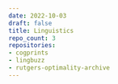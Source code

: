 ```yaml
---
date: 2022-10-03
draft: false
title: Linguistics
repo_count: 3
repositories:
- cogprints
- lingbuzz
- rutgers-optimality-archive
---
```



